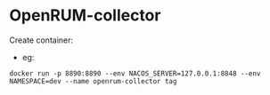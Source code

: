 # OpenRUM-collector

Create container:

- eg:

`docker run -p 8890:8890 --env NACOS_SERVER=127.0.0.1:8848 --env NAMESPACE=dev --name openrum-collector tag`